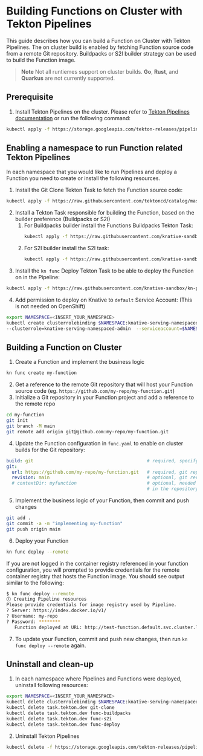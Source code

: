 # Building Functions on Cluster with Tekton Pipelines

This guide describes how you can build a Function on Cluster with Tekton Pipelines. The on cluster build is enabled by fetching Function source code from a remote Git repository. Buildpacks or S2I builder strategy can be used to build the Function image.

> **Note**
> Not all runtiemes support on cluster builds. **Go**, **Rust**, and **Quarkus** are not currently supported.

## Prerequisite
1. Install Tekton Pipelines on the cluster. Please refer to [Tekton Pipelines documentation](https://github.com/tektoncd/pipeline/blob/main/docs/install.md) or run the following command:
```bash
kubectl apply -f https://storage.googleapis.com/tekton-releases/pipeline/latest/release.yaml
```

## Enabling a namespace to run Function related Tekton Pipelines
In each namespace that you would like to run Pipelines and deploy a Function you need to create or install the following resources.
1. Install the Git Clone Tekton Task to fetch the Function source code:
```bash
kubectl apply -f https://raw.githubusercontent.com/tektoncd/catalog/master/task/git-clone/0.4/git-clone.yaml
```
2. Install a Tekton Task responsible for building the Function, based on the builder preference (Buildpacks or S2I)
   1. For Buildpacks builder install the Functions Buildpacks Tekton Task:
      ```bash
      kubectl apply -f https://raw.githubusercontent.com/knative-sandbox/kn-plugin-func/main/pkg/pipelines/resources/tekton/task/func-buildpacks/0.1/func-buildpacks.yaml
      ```
   2. For S2I builder install the S2I task:
      ```bash
      kubectl apply -f https://raw.githubusercontent.com/knative-sandbox/kn-plugin-func/main/pkg/pipelines/resources/tekton/task/func-s2i/0.1/func-s2i.yaml
      ```
3. Install the `kn func` Deploy Tekton Task to be able to deploy the Function on in the Pipeline:
```bash
kubectl apply -f https://raw.githubusercontent.com/knative-sandbox/kn-plugin-func/main/pkg/pipelines/resources/tekton/task/func-deploy/0.1/func-deploy.yaml
```
4. Add permission to deploy on Knative to `default` Service Account: (This is not needed on OpenShift)
```bash
export NAMESPACE=<INSERT_YOUR_NAMESPACE>
kubectl create clusterrolebinding $NAMESPACE:knative-serving-namespaced-admin \
--clusterrole=knative-serving-namespaced-admin  --serviceaccount=$NAMESPACE:default
```

## Building a Function on Cluster
1. Create a Function and implement the business logic
```bash
kn func create my-function
```
2. Get a reference to the remote Git repository that will host your Function source code (eg. `https://github.com/my-repo/my-function.git`)
3. Initialize a Git repository in your Function project and add a reference to the remote repo
```bash
cd my-function
git init
git branch -M main
git remote add origin git@github.com:my-repo/my-function.git
```
4. Update the Function configuration in `func.yaml` to enable on cluster builds for the Git repository:
```yaml
build: git                                          # required, specify `git` build type
git:
  url: https://github.com/my-repo/my-function.git   # required, git repository with the function source code
  revision: main                                    # optional, git revision to be used (branch, tag, commit)
  # contextDir: myfunction                          # optional, needed only if the function is not located
                                                    # in the repository root folder
```
5. Implement the business logic of your Function, then commit and push changes
```bash
git add .
git commit -a -m "implementing my-function"
git push origin main
```
6. Deploy your Function
```bash
kn func deploy --remote
```
If you are not logged in the container registry referenced in your function configuration,
you will prompted to provide credentials for the remote container registry that hosts the Function image. You should see output similar to the following:
```bash
$ kn func deploy --remote
🕕 Creating Pipeline resources
Please provide credentials for image registry used by Pipeline.
? Server: https://index.docker.io/v1/
? Username: my-repo
? Password: ********
   Function deployed at URL: http://test-function.default.svc.cluster.local
```

7. To update your Function, commit and push new changes, then run `kn func deploy --remote` again.

## Uninstall and clean-up
1. In each namespace where Pipelines and Functions were deployed, uninstall following resources:
```bash
export NAMESPACE=<INSERT_YOUR_NAMESPACE>
kubectl delete clusterrolebinding $NAMESPACE:knative-serving-namespaced-admin
kubectl delete task.tekton.dev git-clone
kubectl delete task.tekton.dev func-buildpacks
kubectl delete task.tekton.dev func-s2i
kubectl delete task.tekton.dev func-deploy
```
2. Uninstall Tekton Pipelines
```bash
kubectl delete -f https://storage.googleapis.com/tekton-releases/pipeline/latest/release.yaml
```
